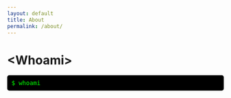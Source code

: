```yaml
---
layout: default
title: About
permalink: /about/
---
```


<style>
.terminal {
  font-family: monospace;
  background-color: #000;
  color: #0f0;
  padding: 10px;
  border-radius: 5px;
  overflow: hidden;
}

.prompt {
  color: #0f0;
}

.output {
  color: #fff;
  display: inline-block;
  overflow: hidden;
  white-space: nowrap;
}
</style>

# &lt;Whoami&gt;

<div class="terminal">
  <span class="prompt">$</span> whoami<br>
  <span class="output"></span><br>
</div>

<script>
  const outputElement = document.querySelector('.output');
  const text1 = 'Lorem ipsum dolor sit amet, consectetur adipiscing elit.\nUt enim ad minim veniam, quis nostrud exercitation ullamco laboris nisi ut aliquip ex ea commodo consequat.\nDuis aute irure dolor in reprehenderit in voluptate velit esse cillum dolore eu fugiat nulla pariatur.\nExcepteur sint occaecat cupidatat non proident, sunt in culpa qui officia deserunt mollit anim id est laborum.';

  let index1 = 0;
  let wordCount1 = 0;

  function type1() {
    if (index1 < text1.length) {
      if (text1.charAt(index1) === ' ') {
        wordCount1++;
        if (wordCount1 % 17 === 0) {
          outputElement.innerHTML += '<br>';
        }
      }
      outputElement.textContent += text1.charAt(index1);
      index1++;
      setTimeout(type1, 20); // Constant typing speed of 100ms
    }
  }

  setTimeout(type1, 100); // Delay the second typing animation by 2000ms

  const text2 = 'Bar Magnezi';
  let index2 = 0;

</script>
